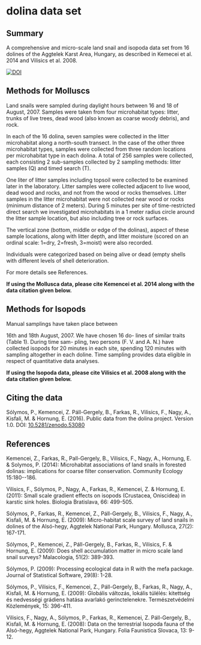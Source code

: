 # dolina data set

## Summary

A comprehensive and micro-scale land snail and isopoda data set from 16 dolines of the
Aggtelek Karst Area, Hungary, as described in Kemecei et al. 2014
and Vilisics et al. 2008.

[![DOI](https://zenodo.org/badge/13424/psolymos/dolina-db.svg)](https://zenodo.org/badge/latestdoi/13424/psolymos/dolina-db)

## Methods for Molluscs

Land snails were sampled during daylight hours between
16 and 18 of August, 2007. Samples were taken from four
microhabitat types:
litter, trunks of live trees, dead wood (also known as coarse woody debris), 
and rock.

In each of the 16 dolina, seven samples were collected in the litter microhabitat
along a north-south transect. In the case of the other three
microhabitat types, samples were collected from three random
locations per microhabitat type in each dolina.
A total of 256 samples were
collected, each consisting 2 sub-samples collected
by 2 sampling methods: litter samples (Q) and timed search (T).

One liter of litter samples including topsoil were collected
to be examined later in the laboratory. Litter samples were
collected adjacent to live wood, dead wood and rocks, and
not from the wood or rocks themselves. Litter samples in the
litter microhabitat were not collected near wood or rocks
(minimum distance of 2 meters). During 5 minutes per site of
time-restricted direct search we investigated microhabitats in
a 1 meter radius circle around the litter sample location, but
also including tree or rock surfaces.

The vertical zone (bottom, middle or edge of the dolinas),
aspect of these sample locations,
along with litter depth, and litter moisture (scored on an ordinal scale: 1=dry,
2=fresh, 3=moist) were also recorded.

Individuals were categorized based on being alive or
dead (empty shells with different levels of shell deterioration.

For more details see References.

**If using the Mollusca data, please cite Kemencei et al. 2014 along with the data citation given below.**

## Methods for Isopods

Manual samplings have taken place between 

16th and 18th August, 2007. We have chosen 16 do-
lines of similar traits (Table 1). During time sam-
pling, two persons (F. V. and A. N.) have collected 
isopods for 20 minutes in each site, spending 120 
minutes with sampling altogether in each doline. 
Time sampling provides data eligible in respect of 
quantitative data analyses.

**If using the Isopoda data, please cite Vilisics et al. 2008 along with the data citation given below.**

## Citing the data

Sólymos, P., Kemencei, Z. Páll-Gergely, B., Farkas, R., Vilisics, F., Nagy, A.,  Kisfali, M. & Hornung, E. (2016). Public data from the dolina project. Version 1.0. DOI: [10.5281/zenodo.53080](https://zenodo.org/badge/latestdoi/13424/psolymos/dolina-db)

## References

Kemencei, Z., Farkas, R., Pall-Gergely, B., Vilisics, F., Nagy, A., Hornung,
E. & Solymos, P. (2014): Microhabitat associations of land snails in
forested dolinas: implications for coarse filter conservation.
Community Ecology 15:180--186.

Vilisics, F., Sólymos, P., Nagy, A., Farkas, R., Kemencei, Z. & Hornung, E. (2011): Small scale gradient effects on isopods (Crustacea, Oniscidea) in karstic sink holes. Biologia Bratislava, 66: 499-505.

Sólymos, P., Farkas, R., Kemencei, Z., Páll-Gergely, B., Vilisics, F., Nagy, A., Kisfali, M. & Hornung, E. (2009): Micro-habitat scale survey of land snails in dolines of the Alsó-hegy, Aggtelek National Park, Hungary. Mollusca, 27(2): 167-171.

Sólymos, P., Kemencei, Z., Páll-Gergely, B., Farkas, R., Vilisics, F. & Hornung, E. (2009): Does shell accumulation matter in micro scale land snail surveys? Malacologia, 51(2): 389-393.

Sólymos, P. (2009): Processing ecological data in R with the mefa package. Journal of Statistical Software, 29(8): 1-28.

Sólymos, P., Vilisics, F., Kemencei, Z., Páll-Gergely, B., Farkas, R., Nagy, A., Kisfali, M. & Hornung, E. (2009): Globális változás, lokális túlélés: kitettség és nedvességi grádiens hatása avarlakó gerinctelenekre. Természetvédelmi Közlemények, 15: 396-411.

Vilisics, F., Nagy, A., Sólymos, P., Farkas, R., Kemencei, Z. Páll-Gergely, B., Kisfali, M. & Hornung, E. (2008): Data on the terrestrial Isopoda fauna of the Alsó-hegy, Aggtelek National Park, Hungary. Folia Faunistica Slovaca, 13: 9-12.

